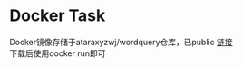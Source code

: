 # Docker Task
Docker镜像存储于ataraxyzwj/wordquery仓库，已public 
[链接](https://cloud.docker.com/u/ataraxiazwj/repository/docker/ataraxiazwj/wordquery)     
下载后使用docker run即可
